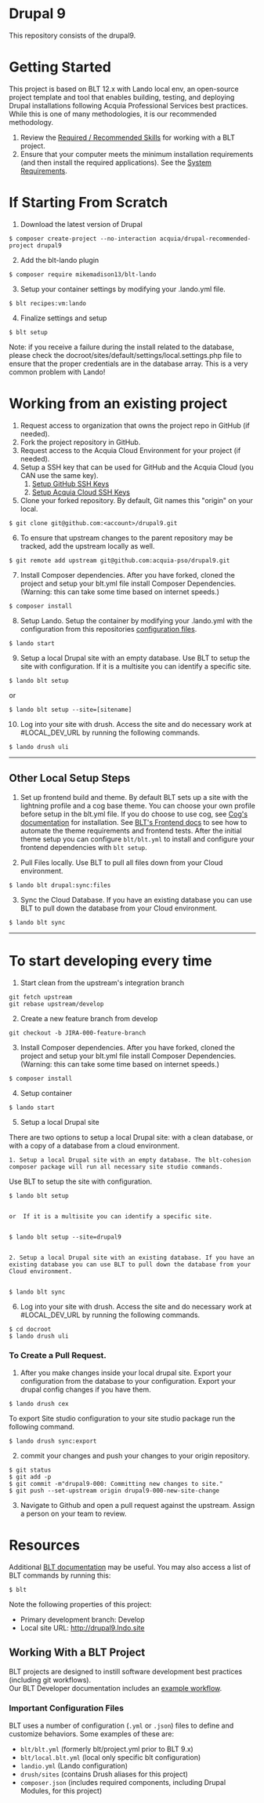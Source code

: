 # Drupal 9
This repository consists of the drupal9.

# Getting Started
This project is based on BLT 12.x with Lando local env, an open-source project template and tool that enables building, testing, and deploying Drupal installations following Acquia Professional Services best practices. While this is one of many methodologies, it is our recommended methodology.

1. Review the [Required / Recommended Skills](https://docs.acquia.com/blt/developer/skills/) for working with a BLT project.
2. Ensure that your computer meets the minimum installation requirements (and then install the required applications). See the [System Requirements](https://docs.acquia.com/blt/install/).

# If Starting From Scratch
1. Download the latest version of Drupal
```
$ composer create-project --no-interaction acquia/drupal-recommended-project drupal9
```


2. Add the blt-lando plugin
```
$ composer require mikemadison13/blt-lando
```


3. Setup your container settings by modifying your .lando.yml file.
```
$ blt recipes:vm:lando
```

4. Finalize settings and setup
```
$ blt setup
```

Note: if you receive a failure during the install related to the database, please check the docroot/sites/default/settings/local.settings.php file to ensure that the proper credentials are in the database array. This is a very common problem with Lando!


# Working from an existing project
1. Request access to organization that owns the project repo in GitHub (if needed).
2. Fork the project repository in GitHub.
3. Request access to the Acquia Cloud Environment for your project (if needed).
4. Setup a SSH key that can be used for GitHub and the Acquia Cloud (you CAN use the same key).
    1. [Setup GitHub SSH Keys](https://help.github.com/articles/adding-a-new-ssh-key-to-your-github-account/)
    2. [Setup Acquia Cloud SSH Keys](https://docs.acquia.com/acquia-cloud/ssh/generate)
5. Clone your forked repository. By default, Git names this "origin" on your local.
```
$ git clone git@github.com:<account>/drupal9.git
```
6. To ensure that upstream changes to the parent repository may be tracked, add the upstream locally as well.
```
$ git remote add upstream git@github.com:acquia-pso/drupal9.git
```

7. Install Composer dependencies.
After you have forked, cloned the project and setup your blt.yml file install Composer Dependencies. (Warning: this can take some time based on internet speeds.)
```
$ composer install
```
8. Setup Lando.
Setup the container by modifying your .lando.yml  with the configuration from this repositories [configuration files](#important-configuration-files).
```
$ lando start
```

9. Setup a local Drupal site with an empty database.
Use BLT to setup the site with configuration.  If it is a multisite you can identify a specific site.
```
$ lando blt setup
```
or
```
$ lando blt setup --site=[sitename]
```

10. Log into your site with drush.
Access the site and do necessary work at #LOCAL_DEV_URL by running the following commands.
```
$ lando drush uli
```

---
## Other Local Setup Steps

1. Set up frontend build and theme.
By default BLT sets up a site with the lightning profile and a cog base theme. You can choose your own profile before setup in the blt.yml file. If you do choose to use cog, see [Cog's documentation](https://github.com/acquia-pso/cog/blob/8.x-1.x/STARTERKIT/README.md#create-cog-sub-theme) for installation.
See [BLT's Frontend docs](https://docs.acquia.com/blt/developer/frontend/) to see how to automate the theme requirements and frontend tests.
After the initial theme setup you can configure `blt/blt.yml` to install and configure your frontend dependencies with `blt setup`.

2. Pull Files locally.
Use BLT to pull all files down from your Cloud environment.
```
$ lando blt drupal:sync:files
```

3. Sync the Cloud Database.
If you have an existing database you can use BLT to pull down the database from your Cloud environment.
```
$ lando blt sync
```

---
# To start developing every time

1. Start clean from the upstream's integration branch
```
git fetch upstream
git rebase upstream/develop
```

2. Create a new feature branch from develop
```
git checkout -b JIRA-000-feature-branch
```

3. Install Composer dependencies.
After you have forked, cloned the project and setup your blt.yml file install Composer Dependencies. (Warning: this can take some time based on internet speeds.)
```
$ composer install
```
4. Setup container
```
$ lando start
```

5. Setup a local Drupal site

There are two options to setup a local Drupal site: with a clean database, or with a copy of a database from a cloud environment.

    1. Setup a local Drupal site with an empty database. The blt-cohesion composer package will run all necessary site studio commands.
Use BLT to setup the site with configuration.

    $ lando blt setup


    or  If it is a multisite you can identify a specific site.


    $ lando blt setup --site=drupal9


    2. Setup a local Drupal site with an existing database. If you have an existing database you can use BLT to pull down the database from your Cloud environment.


    $ lando blt sync


6. Log into your site with drush.
Access the site and do necessary work at #LOCAL_DEV_URL by running the following commands.
```
$ cd docroot
$ lando drush uli
```



### To Create a Pull Request.

1. After you make changes inside your local drupal site. Export your configuration from the database to your configuration.
 Export your drupal config changes if you have them.
 ```
$ lando drush cex
```
To export Site studio configuration to your site studio package run the following command.
 ```
$ lando drush sync:export
```

2. commit your changes and push your changes to your origin repository.
```
$ git status
$ git add -p
$ git commit -m"drupal9-000: Committing new changes to site."
$ git push --set-upstream origin drupal9-000-new-site-change
```

3. Navigate to Github and open a pull request against the upstream. Assign a person on your team to review.



# Resources

Additional [BLT documentation](https://docs.acquia.com/blt/) may be useful. You may also access a list of BLT commands by running this:
```
$ blt
```

Note the following properties of this project:
* Primary development branch: Develop
* Local site URL: http://drupal9.lndo.site

## Working With a BLT Project
BLT projects are designed to instill software development best practices (including git workflows). \
Our BLT Developer documentation includes an [example workflow](https://docs.acquia.com/blt/developer/dev-workflow/).

### Important Configuration Files
BLT uses a number of configuration (`.yml` or `.json`) files to define and customize behaviors. Some examples of these are:

* `blt/blt.yml` (formerly blt/project.yml prior to BLT 9.x)
* `blt/local.blt.yml` (local only specific blt configuration)
* `landio.yml` (Lando configuration)
* `drush/sites` (contains Drush aliases for this project)
* `composer.json` (includes required components, including Drupal Modules, for this project)
